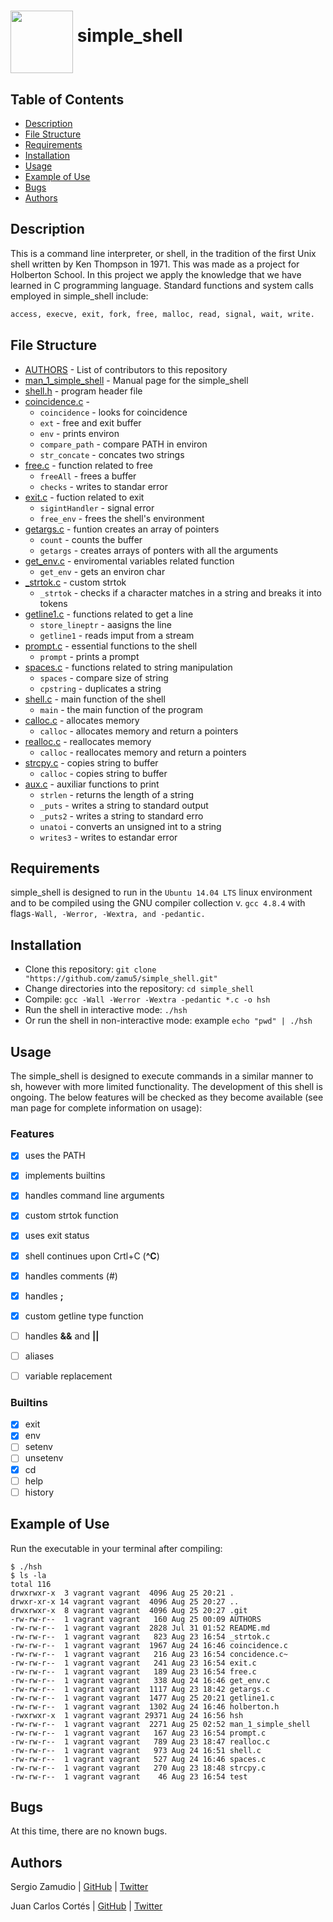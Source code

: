 # <a href="url"><img src="https://images.assetsdelivery.com/compings_v2/dmstudio/dmstudio1606/dmstudio160600030.jpg" align="middle" width="100" height="100"></a> simple_shell


## Table of Contents
* [Description](#description)
* [File Structure](#file-structure)
* [Requirements](#requirements)
* [Installation](#installation)
* [Usage](#usage)
* [Example of Use](#example-of-use)
* [Bugs](#bugs)
* [Authors](#authors)

## Description
This is a command line interpreter, or shell, in the tradition of the first Unix shell written by Ken Thompson in 1971. This was made as a project for Holberton School. In this project we apply the knowledge that we have learned in C programming language.
Standard functions and system calls employed in simple_shell include:
   ```sh
   access, execve, exit, fork, free, malloc, read, signal, wait, write.
   ```
   
## File Structure
* [AUTHORS](AUTHORS) - List of contributors to this repository
* [man_1_simple_shell](man_1_simple_shell) - Manual page for the simple_shell
* [shell.h](shell.h) - program header file
* [coincidence.c](coincidence.c) - 
  * `coincidence` - looks for coincidence
  * `ext` - free and exit buffer
  * `env` - prints environ
  * `compare_path` - compare PATH in environ
  * `str_concate` - concates two strings
* [free.c](free.c) - function related to free
  * `freeAll` - frees a buffer
  * `checks` - writes to standar error
* [exit.c](exit.c) - fuction related to exit
  * `sigintHandler` - signal error
  * `free_env` - frees the shell's environment
* [getargs.c](getargs.c) - funtion creates an array of pointers
  * `count` - counts the buffer
  * `getargs` - creates arrays of ponters with all the arguments
* [get_env.c](get_env.c) - enviromental variables related function
  * `get_env` - gets an environ char
* [_strtok.c](_strtok.c) - custom strtok
  * `_strtok` - checks if a character matches in a string and breaks it into tokens
* [getline1.c](getline1.c) - functions related to get a line
  * `store_lineptr` - aasigns the line 
  * `getline1` - reads imput from a stream
* [prompt.c](prompt.c) - essential functions to the shell
  * `prompt` - prints a prompt
* [spaces.c](spaces.c) - functions related to string manipulation
  * `spaces` - compare size of string
  * `cpstring` - duplicates a string
* [shell.c](shell.c) - main function of the shell
  * `main` - the main function of the program
* [calloc.c](calloc.c) - allocates memory
  * `calloc` - allocates memory and return a pointers
* [realloc.c](realloc.c) - reallocates memory
  * `calloc` - reallocates memory and return a pointers
* [strcpy.c](strcpy.c) - copies string to buffer
  * `calloc` - copies string to buffer
* [aux.c](strcpy.c) - auxiliar functions to print
  * `strlen` - returns the length of a string
  * `_puts` - writes a string to standard output
  * `_puts2` - writes a string to standard erro
  * `unatoi` - converts an unsigned int to a string
  * `writes3` - writes to estandar error
  
 

## Requirements

simple_shell is designed to run in the `Ubuntu 14.04 LTS` linux environment and to be compiled using the GNU compiler collection v. `gcc 4.8.4` with flags`-Wall, -Werror, -Wextra, and -pedantic.`

## Installation

   - Clone this repository: `git clone "https://github.com/zamu5/simple_shell.git"`
   - Change directories into the repository: `cd simple_shell`
   - Compile: `gcc -Wall -Werror -Wextra -pedantic *.c -o hsh`
   - Run the shell in interactive mode: `./hsh`
   - Or run the shell in non-interactive mode: example `echo "pwd" | ./hsh`

## Usage

The simple_shell is designed to execute commands in a similar manner to sh, however with more limited functionality. The development of this shell is ongoing. The below features will be checked as they become available (see man page for complete information on usage):

### Features
- [x] uses the PATH
- [x] implements builtins
- [x] handles command line arguments
- [x] custom strtok function
- [x] uses exit status
- [x] shell continues upon Crtl+C (**^C**)
- [x] handles comments (#)
- [x] handles **;**
- [x] custom getline type function
- [ ] handles **&&** and **||**
- [ ] aliases
- [ ] variable replacement


### Builtins

- [x] exit
- [x] env
- [ ] setenv
- [ ] unsetenv
- [x] cd
- [ ] help
- [ ] history

## Example of Use
Run the executable in your terminal after compiling:
```
$ ./hsh
$ ls -la
total 116
drwxrwxr-x  3 vagrant vagrant  4096 Aug 25 20:21 .
drwxr-xr-x 14 vagrant vagrant  4096 Aug 25 20:27 ..
drwxrwxr-x  8 vagrant vagrant  4096 Aug 25 20:27 .git
-rw-rw-r--  1 vagrant vagrant   160 Aug 25 00:09 AUTHORS
-rw-rw-r--  1 vagrant vagrant  2828 Jul 31 01:52 README.md
-rw-rw-r--  1 vagrant vagrant   823 Aug 23 16:54 _strtok.c
-rw-rw-r--  1 vagrant vagrant  1967 Aug 24 16:46 coincidence.c
-rw-rw-r--  1 vagrant vagrant   216 Aug 23 16:54 concidence.c~
-rw-rw-r--  1 vagrant vagrant   241 Aug 23 16:54 exit.c
-rw-rw-r--  1 vagrant vagrant   189 Aug 23 16:54 free.c
-rw-rw-r--  1 vagrant vagrant   338 Aug 24 16:46 get_env.c
-rw-rw-r--  1 vagrant vagrant  1117 Aug 23 18:42 getargs.c
-rw-rw-r--  1 vagrant vagrant  1477 Aug 25 20:21 getline1.c
-rw-rw-r--  1 vagrant vagrant  1302 Aug 24 16:46 holberton.h
-rwxrwxr-x  1 vagrant vagrant 29371 Aug 24 16:56 hsh
-rw-rw-r--  1 vagrant vagrant  2271 Aug 25 02:52 man_1_simple_shell
-rw-rw-r--  1 vagrant vagrant   167 Aug 23 16:54 prompt.c
-rw-rw-r--  1 vagrant vagrant   789 Aug 23 18:47 realloc.c
-rw-rw-r--  1 vagrant vagrant   973 Aug 24 16:51 shell.c
-rw-rw-r--  1 vagrant vagrant   527 Aug 24 16:46 spaces.c
-rw-rw-r--  1 vagrant vagrant   270 Aug 23 18:48 strcpy.c
-rw-rw-r--  1 vagrant vagrant    46 Aug 23 16:54 test
```
## Bugs
At this time, there are no known bugs.

## Authors
Sergio Zamudio | [GitHub](https://github.com/zamu5) | [Twitter](https://twitter.com/zamu55)

Juan Carlos Cortés | [GitHub](https://github.com/jucortesa) | [Twitter](https://twitter.com/jucortesa)

